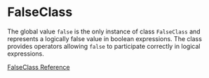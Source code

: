# FalseClass

The global value `false` is the only instance of class `FalseClass` and
represents a logically false value in boolean expressions. The class provides
operators allowing `false` to participate correctly in logical expressions.

[FalseClass Reference](https://ruby-doc.org/core-2.6/FalseClass.html)
